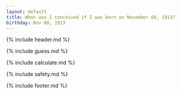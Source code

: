 ```yaml
---
layout: default
title: When was I conceived if I was born on November 08, 1913?
birthday: Nov 08, 1913
---
```


{% include header.md %}

{% include guess.md %}

{% include calculate.md %}

{% include safety.md %}

{% include footer.md %}



